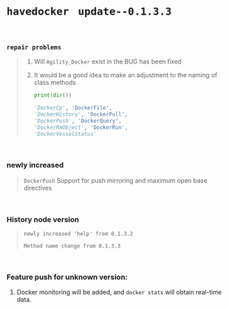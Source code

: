 # `havedocker ` `update--0.1.3.3` 

<br>


### `repair problems` 

> 1. Will ` Agility_Docker ` exist in the BUG has been fixed
>
> 2. It would be a good idea to make an adjustment to the naming of class methods
>
>    ```python
>    print(dir())
> 
>    'DockerCp', 'DockerFile', 
>    'DockerHistory', 'DockerPull', 
>    'DockerPush', 'DockerQuery', 
>    'DockerRmObject', 'DockerRun', 
>    'DockerVesselStatus'
>    ```

<br>


### newly increased

>`DockerPush` Support for push mirroring and maximum open base directives

<br>

### History node version

> `newly increased 'help' from 0.1.3.2 `
>
> `Method name change from 0.1.3.3`

<br>

### Feature push for unknown version:

1. Docker monitoring will be added, and `docker stats` will obtain real-time data.

